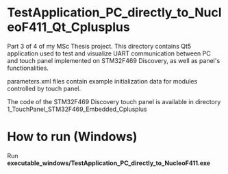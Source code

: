 # TestApplication_PC_directly_to_NucleoF411_Qt_Cplusplus

Part 3 of 4 of my MSc Thesis project. This directory contains Qt5 application used to test and visualize UART communication between PC and touch panel implemented on STM32F469 Discovery, as well as panel's functionalities.

parameters.xml files contain example initialization data for modules controlled by touch panel.

The code of the STM32F469 Discovery touch panel is available in directory 1_TouchPanel_STM32F469_Embedded_Cplusplus

# How to run (Windows)

Run\
**executable_windows/TestApplication_PC_directly_to_NucleoF411.exe**
